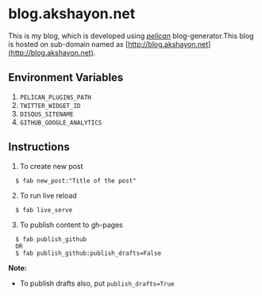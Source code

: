 blog.akshayon.net
==========================
This is my blog, which is developed using *[pelican](http://blog.getpelican.com/)* blog-generator.This blog is hosted on sub-domain named as [http://blog.akshayon.net](http://blog.akshayon.net).

## Environment Variables
1. `PELICAN_PLUGINS_PATH`
1. `TWITTER_WIDGET_ID`
1. `DISQUS_SITENAME`
1. `GITHUB_GOOGLE_ANALYTICS`

## Instructions
1. To create new post
  ```shell
    $ fab new_post:"Title of the post"
  ```

2. To run live reload
  ```shell
    $ fab live_serve
  ```

3. To publish content to gh-pages
  ```shell
    $ fab publish_github
    OR
    $ fab publish_github:publish_drafts=False
  ```
  **Note:**
  * To publish drafts also, put `publish_drafts=True `
